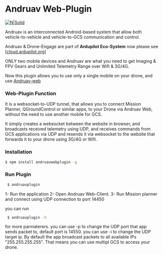 # Andruav Web-Plugin
[![N|Solid](http://www.andruav.com/_static/andruav.png)](https://nodesource.com/products/nsolid)

Andruav is an interconnected Android-based system that allow both vehicle-to-vehicle and vehicle-to-GCS communication and control. 

Andruav & Drone-Engage are part of **Ardupilot Eco-System** now please see [[cloud.ardupilot.org](http://cloud.ardupilot.org "cloud.ardupilot.org")]

ONLY two mobile devices and Andruav are what you need to get Imaging & FPV Gears and Unlimited Telemetry Range over Wifi & 3G/4G. 

Now this plugin allows you to use only a single mobile on your drone, and use [Andruav-web]

###  Web-Plugin Function

It is a websocket-to-UDP tunnel, that allows you to connect Mission Planner, QGroundControl or similar apps, to your Drone via Andruav Web, without the need to use another mobile for GCS.

It simply creates a websocket between the website in browser, and broadcasts received telemetry using UDP, and receives commands from GCS applications via UDP and resends it via websocket to the website that forwards it to your drone using 3G/4G or Wifi.

### Installation

```sh
$ npm install andruavwebplugin -g 
```

### Run Plugin
```sh
 $ andruavplugin 
```
1- Run the application 
2- Open Andruav Web-Client.
3- Run Mission planner and connect using UDP connection to port 14450

you can run 
```sh
 $ andruavplugin -h
```
for more parmaterers.
you can use -p to change the UDP port that app sends packet to, default port is 14550.
you can use -i to change the UDP target ip. By default the app broadcast packets to all available IPs "255.255.255.255".
That means you can use multipl GCS to access your drone.

   [andruav.com]: <http://cloud.ardupilot.org>
   [Andruav-web]: <https://cloud.ardupilot.org:8001/webclient.html>